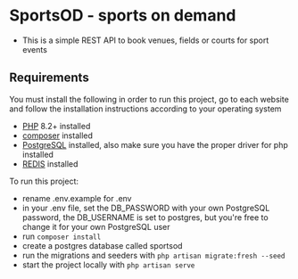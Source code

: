 # SportsOD - sports on demand

* This is a simple REST API to book venues, fields or courts for sport events

## Requirements

You must install the following in order to run this project, go to each website and follow the installation instructions according to your operating system

- [PHP](https://www.php.net) 8.2+ installed
- [composer](https://getcomposer.org) installed
- [PostgreSQL](https://www.postgresql.org) installed, also make sure you have the proper driver for php installed
- [REDIS](https://redis.io) installed

To run this project:
- rename .env.example for .env
- in your .env file, set the DB_PASSWORD with your own PostgreSQL password, the DB_USERNAME is set to postgres, but you're free to change it for your own PostgreSQL user
- run `composer install`
- create a postgres database called sportsod
- run the migrations and seeders with `php artisan migrate:fresh --seed`
- start the project locally with `php artisan serve`